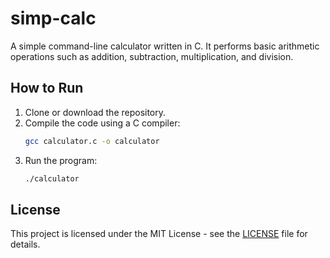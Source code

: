 # simp-calc

A simple command-line calculator written in C. It performs basic arithmetic operations such as addition, subtraction, multiplication, and division.

## How to Run

1. Clone or download the repository.
2. Compile the code using a C compiler:
    ```bash
    gcc calculator.c -o calculator
    ```
3. Run the program:
    ```bash
    ./calculator
    ```

## License

This project is licensed under the MIT License - see the [LICENSE](LICENSE) file for details.
